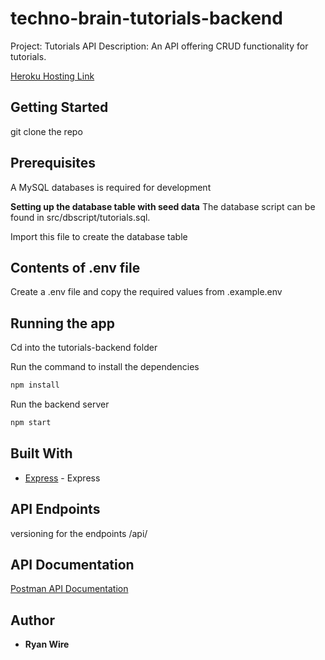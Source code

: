 # techno-brain-tutorials-backend

Project: Tutorials API
Description: An API offering CRUD functionality for tutorials.

[Heroku Hosting Link](https://techno-brain-tutorials.herokuapp.com/)

## Getting Started

git clone the repo

## Prerequisites

A MySQL databases is required for development

**Setting up the database table with seed data**
The database script can be found in src/dbscript/tutorials.sql.

Import this file to create the database table


## Contents of .env file
Create a .env file and copy the required values from .example.env

## Running the app
Cd into the tutorials-backend folder

Run the command to install the dependencies

```js
npm install
```

Run the backend server
```js
npm start
```

## Built With

*   [Express](https://expressjs.com) - Express

## API Endpoints

versioning for the endpoints
/api/

## API Documentation
[Postman API Documentation](https://documenter.getpostman.com/view/5905120/TWDTMeLo)

## Author

*   **Ryan Wire** 


